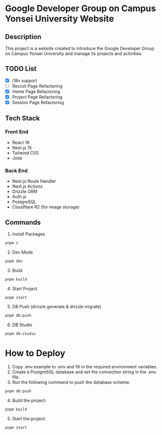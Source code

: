 # Google Developer Group on Campus Yonsei University Website

## Description

This project is a website created to introduce the Google Developer Group on Campus Yonsei University and manage its projects and activities.

## TODO List

- [x] i18n support
- [ ] Recruit Page Refactoring
- [x] Home Page Refactoring
- [x] Project Page Refactoring
- [x] Session Page Refactoring

## Tech Stack

### Front End

- React 19
- Next.js 15
- Tailwind CSS
- Jotai

### Back End

- Next.js Route Handler
- Next.js Actions
- Drizzle ORM
- Auth.js
- PostgreSQL
- Cloudflare R2 (for image storage)

## Commands

1. Install Packages

```bash
pnpm i
```

2. Dev Mode

```bash
pnpm dev
```

3. Build

```bash
pnpm build
```

4. Start Project

```bash
pnpm start
```

5. DB Push (drizzle generate & drizzle migrate)

```bash
pnpm db:push
```

6. DB Studio

```bash
pnpm db:studio
```

# How to Deploy

1. Copy .env.example to .env and fill in the required environment variables.
2. Create a PostgreSQL database and set the connection string in the .env file.
3. Run the following command to push the database schema:

```bash
pnpm db:push
```

4. Build the project:

```bash
pnpm build
```

5. Start the project:

```bash
pnpm start
```
